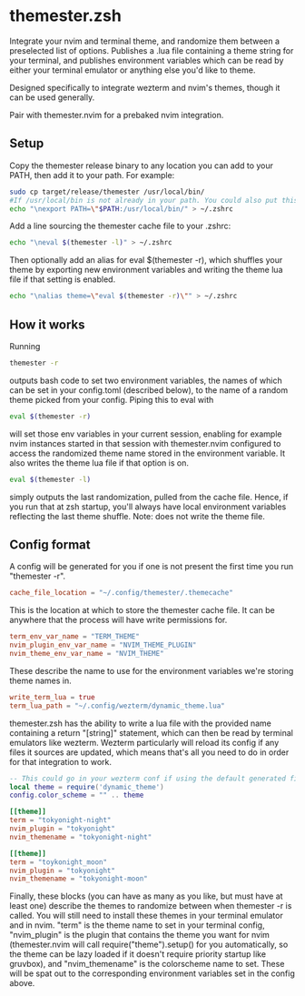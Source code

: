 # themester.zsh

Integrate your nvim and terminal theme, and randomize them between a preselected list of options. Publishes a .lua file containing a theme string for your terminal, and publishes environment variables which can be read by either your terminal emulator or anything else you'd like to theme.

Designed specifically to integrate wezterm and nvim's themes, though it can be used generally.

Pair with themester.nvim for a prebaked nvim integration.

## Setup

Copy the themester release binary to any location you can add to your PATH, then add it to your path.
For example:

```zsh
sudo cp target/release/themester /usr/local/bin/
#If /usr/local/bin is not already in your path. You could also put this in .zshenv or any file sourced form your zshrc.
echo "\nexport PATH=\"$PATH:/usr/local/bin/" > ~/.zshrc
```

Add a line sourcing the themester cache file to your .zshrc:

```zsh
echo "\neval $(themester -l)" > ~/.zshrc
```

Then optionally add an alias for eval $(themester -r), which shuffles your theme by exporting
new environment variables and writing the theme lua file if that setting is enabled.

```zsh
echo "\nalias theme=\"eval $(themester -r)\"" > ~/.zshrc
```


## How it works

Running

```zsh
themester -r
```

outputs bash code to set two environment variables, the names of which can be set in your config.toml (described below), to the name of a random theme picked from your config. Piping this to eval with

```zsh
eval $(themester -r)
```

will set those env variables in your current session, enabling for example nvim instances started in that session with themester.nvim configured to access the randomized theme name stored in the environment variable. It also writes the theme lua file if that option is on.

```zsh
eval $(themester -l)
```

simply outputs the last randomization, pulled from the cache file. Hence, if you run that at zsh startup, you'll always have local environment variables reflecting the last theme shuffle. Note: does not write the theme file.

## Config format

A config will be generated for you if one is not present the first time you run "themester -r".

```toml
cache_file_location = "~/.config/themester/.themecache"
```

This is the location at which to store the themester cache file. It can be anywhere that the process will have write permissions for.

```toml
term_env_var_name = "TERM_THEME"
nvim_plugin_env_var_name = "NVIM_THEME_PLUGIN"
nvim_theme_env_var_name = "NVIM_THEME"
```

These describe the name to use for the environment variables we're storing theme names in.

```toml
write_term_lua = true
term_lua_path = "~/.config/wezterm/dynamic_theme.lua"
```

themester.zsh has the ability to write a lua file with the provided name containing a return "[string]" statement, which can then be read by terminal emulators like wezterm. Wezterm particularly will reload its config if any files it sources are updated, which means that's all you need to do in order for that integration to work.

```lua
-- This could go in your wezterm conf if using the default generated file name in order to update the wezterm theme when themester triggers.
local theme = require('dynamic_theme')
config.color_scheme = "" .. theme
```

```toml
[[theme]]
term = "tokyonight-night"
nvim_plugin = "tokyonight"
nvim_themename = "tokyonight-night"

[[theme]]
term = "toykonight_moon"
nvim_plugin = "tokyonight"
nvim_themename = "tokyonight-moon"
```

Finally, these blocks (you can have as many as you like, but must have at least one) describe the themes to randomize between when themester -r is called. You will still need to install these themes in your terminal emulator and in nvim. "term" is the theme name to set in your terminal config, "nvim_plugin" is the plugin that contains the theme you want for nvim (themester.nvim will call require("theme").setup() for you automatically, so the theme can be lazy loaded if it doesn't require priority startup like gruvbox), and "nvim_themename" is the colorscheme name to set. These will be spat out to the corresponding environment variables set in the config above.
